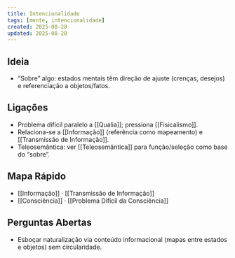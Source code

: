 ```yaml
---
title: Intencionalidade
tags: [mente, intencionalidade]
created: 2025-08-28
updated: 2025-08-28
---
```


## Ideia
- “Sobre” algo: estados mentais têm direção de ajuste (crenças, desejos) e referenciação a objetos/fatos.

## Ligações
- Problema difícil paralelo a [[Qualia]]; pressiona [[Fisicalismo]].
- Relaciona-se a [[Informação]] (referência como mapeamento) e [[Transmissão de Informação]].
- Teleosemântica: ver [[Teleosemântica]] para função/seleção como base do “sobre”.
## Mapa Rápido
- [[Informação]] · [[Transmissão de Informação]]
- [[Consciência]] · [[Problema Difícil da Consciência]]

## Perguntas Abertas
- Esboçar naturalização via conteúdo informacional (mapas entre estados e objetos) sem circularidade.
